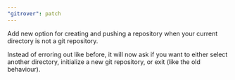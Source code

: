 ```yaml
---
"gitrover": patch
---
```


Add new option for creating and pushing a repository when your current directory is not a git repository.

Instead of erroring out like before, it will now ask if you want to either select another directory, initialize a new git repository, or exit (like the old behaviour).
